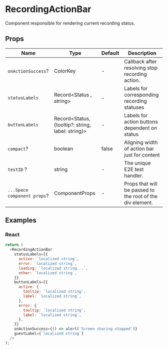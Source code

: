 # RecordingActionBar

Component responsible for rendering current recording status.

## Props

| Name                        | Type                                             | Default | Description                                               |
|-----------------------------|--------------------------------------------------|---------|-----------------------------------------------------------|
| `onActionSuccess`?          | ColorKey                                         | -       | Callback after resolving stop recording action.           |
| `statusLabels`              | Record<Status , string>                          | -       | Labels for corresponding recording statuses               |
| `buttonLabels`              | Record<Status,{tooltip?: string, label: string}> | -       | Labels for action buttons dependent on status             |
| `compact`?                  | boolean                                          | false   | Aligning width of action bar just for content             |
| `testID` ?                  | string                                           | -       | The unique E2E test handler.                              |
| `...Space component props`? | ComponentProps<typeof Space>                     | -       | Props that will be passed to the root of the div element. |

## Examples

### React

```javascript
return (
  <RecordingActionBar
    statusLabels={{
      active: `localized string`,
      error: `localized string`,
      loading: `localized string...`,
      other: `localized string`,
    }}
    buttonLabels={{
      active: {
        tooltip: `localized string`,
        label: `localized string`,
      },
      error: {
        tooltip: `localized string`,
        label: `localized string`,
      },
    }}
    onActionSuccess={() => alert('Screen sharing stopped')}
    guestLabel={`localized string`}
  />
);
```
